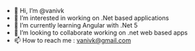 - 👋 Hi, I’m @vanivk
- 👀 I’m interested in working on .Net based applications
- 🌱 I’m currently learning Angular with .Net 5
- 💞️ I’m looking to collaborate working on .net web based apps
- 📫 How to reach me : vanivk@gmail.com

<!---
vanivk/vanivk is a ✨ special ✨ repository because its `README.md` (this file) appears on your GitHub profile.
You can click the Preview link to take a look at your changes.
--->
